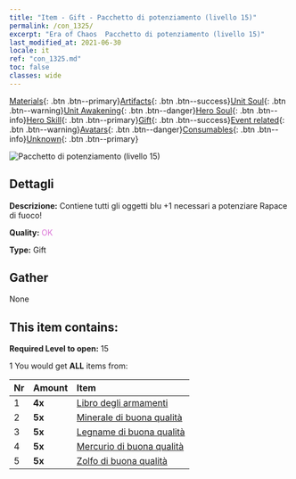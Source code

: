 ```yaml
---
title: "Item - Gift - Pacchetto di potenziamento (livello 15)"
permalink: /con_1325/
excerpt: "Era of Chaos  Pacchetto di potenziamento (livello 15)"
last_modified_at: 2021-06-30
locale: it
ref: "con_1325.md"
toc: false
classes: wide
---
```

 [Materials](/ItemsIT/){: .btn .btn--primary}[Artifacts](/ItemsIT/Artifacts/){: .btn .btn--success}[Unit Soul](/ItemsIT/UnitSoul/){: .btn .btn--warning}[Unit Awakening](/ItemsIT/UnitAwakening/){: .btn .btn--danger}[Hero Soul](/ItemsIT/HeroSoul/){: .btn .btn--info}[Hero Skill](/ItemsIT/HeroSkill/){: .btn .btn--primary}[Gift](/ItemsIT/Gift/){: .btn .btn--success}[Event related](/ItemsIT/Events/){: .btn .btn--warning}[Avatars](/ItemsIT/Avatars/){: .btn .btn--danger}[Consumables](/ItemsIT/Consumables/){: .btn .btn--info}[Unknown](/ItemsIT/Unknown/){: .btn .btn--primary}

 ![Pacchetto di potenziamento (livello 15)](/images/t/i_906001.png)

## Dettagli
 **Descrizione:** Contiene tutti gli oggetti blu +1 necessari a potenziare Rapace di fuoco!

 **Quality:** <span style="color: #DA70D6">OK</span>

 **Type:** Gift

## Gather

  None

## This item contains:

 **Required Level to open:** 15

 1 You would get **ALL** items  from:

  | Nr | Amount |     Item    |
  |:---|:-------|:------------|
  | 1 |  **4x** | [Libro degli armamenti](/ItemsIT/mat_18/) |  | 
  | 2 |  **5x** | [Minerale di buona qualità](/ItemsIT/mat_12/) |  | 
  | 3 |  **5x** | [Legname di buona qualità](/ItemsIT/mat_13/) |  | 
  | 4 |  **5x** | [Mercurio di buona qualità](/ItemsIT/mat_14/) |  | 
  | 5 |  **5x** | [Zolfo di buona qualità](/ItemsIT/mat_15/) |  | 
